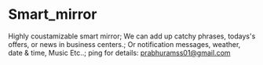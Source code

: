 # Smart_mirror
 Highly coustamizable smart mirror;
 We can add up catchy phrases, todays's offers, or news in business centers.;
 Or notification messages, weather, date & time, Music Etc..;
 ping for details: prabhuramss01@gmail.com
